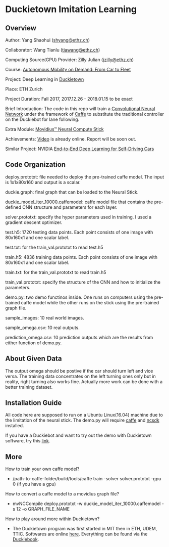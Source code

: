 # Duckietown Imitation Learning

## Overview

Author: Yang Shaohui (shyang@ethz.ch)

Collaborator: Wang Tianlu (tiawang@ethz.ch)

Computing Source(GPU) Provider: Zilly Julian (jzilly@ethz.ch)

Course: [Autonomous Mobility on Demand: From Car to Fleet](http://www.vvz.ethz.ch/lerneinheitPre.do?semkez=2017W&lerneinheitId=119019&lang=en)

Project: Deep Learning in [Duckietown](http://duckietown.mit.edu/)

Place: ETH Zurich

Project Duration: Fall 2017, 2017.12.26 - 2018.01.15 to be exact

Brief Introduction: The code in this repo will train a [Convolutional Neural Network](https://en.wikipedia.org/wiki/Convolutional_neural_network) under the framework of [Caffe](http://caffe.berkeleyvision.org/) to substitute the traditional controller on the Duckiebot for lane following.

Extra Module: [Movidius™ Neural Compute Stick](https://movidius.github.io/ncsdk/)

Achievements: [Video](https://www.youtube.com/watch?v=FCP8Ndoxae0) is already online. Report will be soon out.

Similar Project: NVIDIA [End-to-End Deep Learning for Self-Driving Cars](https://devblogs.nvidia.com/deep-learning-self-driving-cars/)

## Code Organization

deploy.prototxt: file needed to deploy the pre-trained caffe model. The input is 1x1x80x160 and output is a scalar.

duckie.graph: final graph that can be loaded to the Neural Stick.

duckie_model_iter_10000.caffemodel: caffe model file that contains the pre-defined CNN structure and parameters for each layer.

solver.prototxt: specify the hyper parameters used in training. I used a gradient descent optimizer.

test.h5: 1720 testing data points. Each point consists of one image with 80x160x1 and one scalar label.

test.txt: for the train_val.prototxt to read test.h5

train.h5: 4836 training data points. Each point consists of one image with 80x160x1 and one scalar label.

train.txt: for the train_val.prototxt to read train.h5

train_val.prototxt: specify the structure of the CNN and how to initialize the parameters.

demo.py: two demo functinos inside. One runs on computers using the pre-trained caffe model while the other runs on the stick using the pre-trained graph file.

sample_images: 10 real world images.

sample_omega.csv: 10 real outputs.

prediction_omega.csv: 10 prediction outputs which are the results from either function of demo.py.

## About Given Data

The output omega should be postive if the car should turn left and vice versa. The training data concentrates on the left turning ones only but in reality, right turning also works fine.
Actually more work can be done with a better training dataset.

## Installation Guide

All code here are supposed to run on a Ubuntu Linux(16.04) machine due to the limitation of the neural stick. The demo.py will require [caffe](https://github.com/BVLC/caffe) and [ncsdk](https://movidius.github.io/ncsdk/install.html) installed.

If you have a Duckiebot and want to try out the demo with Duckietown software, try this [link](https://github.com/duckietown/duckuments/blob/devel-super-learning-jan15/docs/atoms_20_setup_and_demo/30_demos/15_imitation_learning.md).

## More

How to train your own caffe model?

  - /path-to-caffe-folder/build/tools/caffe train -solver solver.prototxt -gpu 0 (if you have a gpu)

How to convert a caffe model to a movidius graph file?

  - mvNCCompile deploy.prototxt -w duckie_model_iter_10000.caffemodel -s 12 -o GRAPH_FILE_NAME

How to play around more within Duckietown?

  - The Duckietown program was first started in MIT then in ETH, UDEM, TTIC. Softwares are online [here](https://github.com/duckietown/Software). Everything can be found via the [Duckiebook](http://book.duckietown.org/master/duckiebook/).
